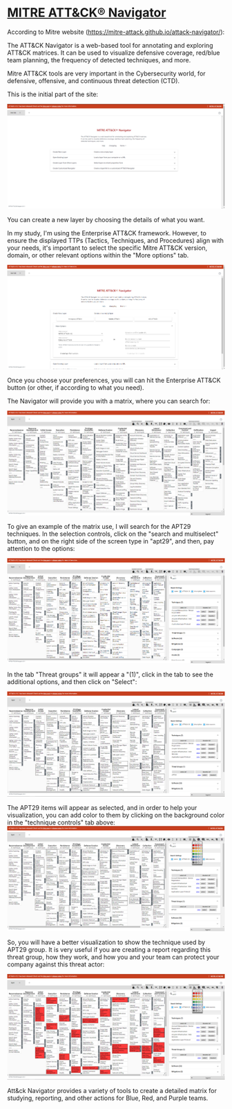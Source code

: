 # [MITRE ATT&CK® Navigator](http://attack.mitre.org/)

According to Mitre website (https://mitre-attack.github.io/attack-navigator/):

The ATT&CK Navigator is a web-based tool for annotating and exploring ATT&CK matrices. It can be used to visualize defensive coverage, red/blue team planning, the frequency of detected techniques, and more.

Mitre ATT&CK tools are very important in the Cybersecurity world, for defensive,  offensive, and continuous threat detection (CTD).

This is the initial part of the site:

![alt text](https://github.com/TatianePimentaLeal/mitre-attack-framework/blob/main/attack-navigator/attack-navigator-images/1.attack-navigator.png)

You can create a new layer by choosing the details of what you want.

In my study, I'm using the Enterprise ATT&CK framework. However, to ensure the displayed TTPs (Tactics, Techniques, and Procedures) align with your needs, it's important to select the specific Mitre ATT&CK version, domain, or other relevant options within the "More options" tab.

![alt text](https://github.com/TatianePimentaLeal/mitre-attack-framework/blob/main/attack-navigator/attack-navigator-images/2.attack-navigator.png)



Once you choose your preferences, you will can hit the Enterprise ATT&CK button (or other, if according to what you need).

The Navigator will provide you with a matrix, where you can search for:

![alt text](https://github.com/TatianePimentaLeal/mitre-attack-framework/blob/main/attack-navigator/attack-navigator-images/3.attack-navigator.png)



To give an example of the matrix use, I will search for the APT29 techniques. In the selection controls, click on the "search and multiselect" button, and on the right side of the screen type in "apt29", and then, pay attention to the options:

![alt text](https://github.com/TatianePimentaLeal/mitre-attack-framework/blob/main/attack-navigator/attack-navigator-images/4.attack-navigator.png)



In the tab "Threat groups" it will appear a "(1)", click in the tab to see the additional options, and then click on "Select":

![alt text](https://github.com/TatianePimentaLeal/mitre-attack-framework/blob/main/attack-navigator/attack-navigator-images/5.attack-navigator.png)



The APT29 items will appear as selected, and in order to help your visualization, you can add color to them by clicking on the background color in the "technique controls" tab above:
![alt text](https://github.com/TatianePimentaLeal/mitre-attack-framework/blob/main/attack-navigator/attack-navigator-images/6.attack-navigator.png)



So, you will have a better visualization to show the technique used by APT29 group. It is very useful if you are creating a report regarding this threat group, how they work, and how you and your team can protect your company against this threat actor: 

![alt text](https://github.com/TatianePimentaLeal/mitre-attack-framework/blob/main/attack-navigator/attack-navigator-images/7.attack-navigator.png)



Att&ck Navigator provides a variety of tools to create a detailed matrix for studying, reporting, and other actions for Blue, Red, and Purple teams.
